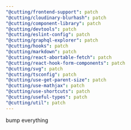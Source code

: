 ```yaml
---
"@cutting/frontend-support": patch
"@cutting/cloudinary-blurhash": patch
"@cutting/component-library": patch
"@cutting/devtools": patch
"@cutting/eslint-config": patch
"@cutting/graphql-explorer": patch
"@cutting/hooks": patch
"@cutting/markdown": patch
"@cutting/react-abortable-fetch": patch
"@cutting/react-hook-form-components": patch
"@cutting/svg": patch
"@cutting/tsconfig": patch
"@cutting/use-get-parent-size": patch
"@cutting/use-mathjax": patch
"@cutting/use-shortcuts": patch
"@cutting/useful-types": patch
"@cutting/util": patch
---
```


bump everything
